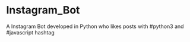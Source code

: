 # Instagram_Bot
A Instagram Bot developed in Python who likes posts with #python3 and #javascript hashtag

